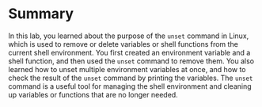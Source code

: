 # Summary

In this lab, you learned about the purpose of the `unset` command in Linux, which is used to remove or delete variables or shell functions from the current shell environment. You first created an environment variable and a shell function, and then used the `unset` command to remove them. You also learned how to unset multiple environment variables at once, and how to check the result of the `unset` command by printing the variables. The `unset` command is a useful tool for managing the shell environment and cleaning up variables or functions that are no longer needed.
